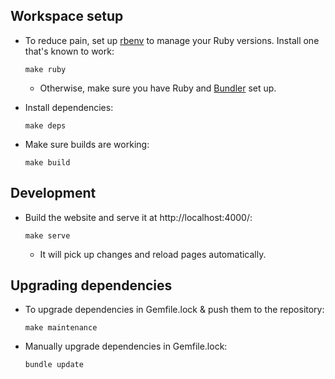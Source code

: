 Workspace setup
---------------

* To reduce pain, set up [rbenv] to manage your Ruby versions.
Install one that's known to work:

      make ruby

    * Otherwise, make sure you have Ruby and [Bundler] set up.

* Install dependencies:

      make deps

* Make sure builds are working:

      make build

[rbenv]: https://github.com/rbenv/rbenv
[Bundler]: https://bundler.io/

Development
-----------

* Build the website and serve it at http://localhost:4000/:

      make serve

    * It will pick up changes and reload pages automatically.

Upgrading dependencies
----------------------

* To upgrade dependencies in Gemfile.lock & push them to the repository:

      make maintenance

* Manually upgrade dependencies in Gemfile.lock:

      bundle update
